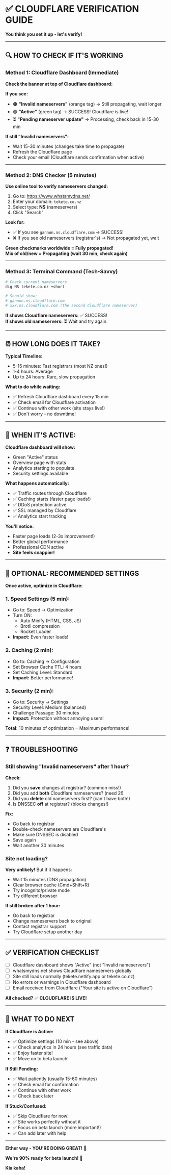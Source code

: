 # ✅ CLOUDFLARE VERIFICATION GUIDE

**You think you set it up - let's verify!**

---

## 🔍 **HOW TO CHECK IF IT'S WORKING**

### **Method 1: Cloudflare Dashboard (Immediate)**

**Check the banner at top of Cloudflare dashboard:**

**If you see:**
- 🟠 **"Invalid nameservers"** (orange tag) → Still propagating, wait longer
- 🟢 **"Active"** (green tag) → SUCCESS! Cloudflare is live!
- ⏳ **"Pending nameserver update"** → Processing, check back in 15-30 min

**If still "Invalid nameservers":**
- Wait 15-30 minutes (changes take time to propagate)
- Refresh the Cloudflare page
- Check your email (Cloudflare sends confirmation when active)

---

### **Method 2: DNS Checker (5 minutes)**

**Use online tool to verify nameservers changed:**

1. Go to: https://www.whatsmydns.net/
2. Enter your domain: `tekete.co.nz`
3. Select type: **NS** (nameservers)
4. Click "Search"

**Look for:**
- ✅ If you see `gannon.ns.cloudflare.com` → SUCCESS!
- ❌ If you see old nameservers (registrar's) → Not propagated yet, wait

**Green checkmarks worldwide = Fully propagated!**  
**Mix of old/new = Propagating (wait 30 min, check again)**

---

### **Method 3: Terminal Command (Tech-Savvy)**

```bash
# Check current nameservers
dig NS tekete.co.nz +short

# Should show:
# gannon.ns.cloudflare.com
# xxx.ns.cloudflare.com (the second Cloudflare nameserver)
```

**If shows Cloudflare nameservers:** ✅ SUCCESS!  
**If shows old nameservers:** ⏳ Wait and try again

---

## ⏰ **HOW LONG DOES IT TAKE?**

**Typical Timeline:**
- 5-15 minutes: Fast registrars (most NZ ones!)
- 1-4 hours: Average
- Up to 24 hours: Rare, slow propagation

**What to do while waiting:**
- ✅ Refresh Cloudflare dashboard every 15 min
- ✅ Check email for Cloudflare activation
- ✅ Continue with other work (site stays live!)
- ✅ Don't worry - no downtime!

---

## 🎊 **WHEN IT'S ACTIVE:**

**Cloudflare dashboard will show:**
- Green "Active" status
- Overview page with stats
- Analytics starting to populate
- Security settings available

**What happens automatically:**
- ✅ Traffic routes through Cloudflare
- ✅ Caching starts (faster page loads!)
- ✅ DDoS protection active
- ✅ SSL managed by Cloudflare
- ✅ Analytics start tracking

**You'll notice:**
- Faster page loads (2-3x improvement!)
- Better global performance
- Professional CDN active
- **Site feels snappier!**

---

## 🔧 **OPTIONAL: RECOMMENDED SETTINGS**

**Once active, optimize in Cloudflare:**

### **1. Speed Settings (5 min):**
- Go to: Speed → Optimization
- Turn ON:
  - Auto Minify (HTML, CSS, JS)
  - Brotli compression
  - Rocket Loader
- **Impact:** Even faster loads!

### **2. Caching (2 min):**
- Go to: Caching → Configuration
- Set Browser Cache TTL: 4 hours
- Set Caching Level: Standard
- **Impact:** Better performance!

### **3. Security (2 min):**
- Go to: Security → Settings
- Security Level: Medium (balanced)
- Challenge Passage: 30 minutes
- **Impact:** Protection without annoying users!

**Total:** 10 minutes of optimization = Maximum performance!

---

## ❓ **TROUBLESHOOTING**

### **Still showing "Invalid nameservers" after 1 hour?**

**Check:**
1. Did you **save** changes at registrar? (common miss!)
2. Did you add **both** Cloudflare nameservers? (need 2!)
3. Did you **delete** old nameservers first? (can't have both!)
4. Is DNSSEC **off** at registrar? (blocks changes!)

**Fix:**
- Go back to registrar
- Double-check nameservers are Cloudflare's
- Make sure DNSSEC is disabled
- Save again
- Wait another 30 minutes

### **Site not loading?**

**Very unlikely!** But if it happens:
- Wait 15 minutes (DNS propagation)
- Clear browser cache (Cmd+Shift+R)
- Try incognito/private mode
- Try different browser

**If still broken after 1 hour:**
- Go back to registrar
- Change nameservers back to original
- Contact registrar support
- Try Cloudflare setup another day

---

## ✅ **VERIFICATION CHECKLIST**

- [ ] Cloudflare dashboard shows "Active" (not "Invalid nameservers")
- [ ] whatsmydns.net shows Cloudflare nameservers globally
- [ ] Site still loads normally (tekete.netlify.app or tekete.co.nz)
- [ ] No errors or warnings in Cloudflare dashboard
- [ ] Email received from Cloudflare ("Your site is active on Cloudflare")

**All checked?** ✅ **CLOUDFLARE IS LIVE!**

---

## 🎯 **WHAT TO DO NEXT**

**If Cloudflare is Active:**
- ✅ Optimize settings (10 min - see above)
- ✅ Check analytics in 24 hours (see traffic data)
- ✅ Enjoy faster site!
- ✅ Move on to beta launch!

**If Still Pending:**
- ✅ Wait patiently (usually 15-60 minutes)
- ✅ Check email for confirmation
- ✅ Continue with other work
- ✅ Check back later

**If Stuck/Confused:**
- ✅ Skip Cloudflare for now!
- ✅ Site works perfectly without it
- ✅ Focus on beta launch (more important!)
- ✅ Can add later with help

---

**Either way - YOU'RE DOING GREAT!** 💚

**We're 90% ready for beta launch!** 🚀

**Kia kaha!**

